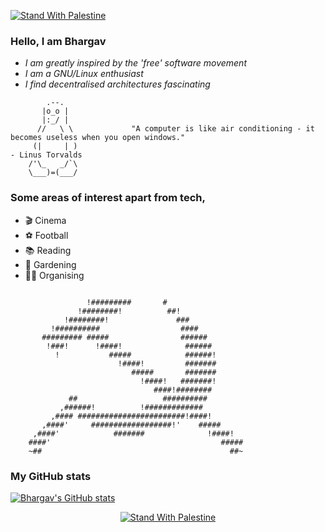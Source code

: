 [![Stand With Palestine](https://raw.githubusercontent.com/TheBSD/StandWithPalestine/main/banner-no-action.svg)](https://thebsd.github.io/StandWithPalestine)

### Hello, I am Bhargav
* _I am greatly inspired by the 'free' software movement_
* _I am a GNU/Linux enthusiast_
* _I find decentralised architectures fascinating_

```
        .--.
       |o_o |
       |:_/ |
      //   \ \             "A computer is like air conditioning - it becomes useless when you open windows."
     (|     | )                                                                          - Linus Torvalds
    /'\_   _/`\
    \___)=(___/
```

### Some areas of interest apart from tech,
* 🎬 Cinema
* ⚽ Football
* 📚 Reading
* 🌱 Gardening
* ✊🏿 Organising

```

                 !#########       #
               !########!          ##!
            !########!               ###
         !##########                  ####
       ######### #####                ######
        !###!      !####!              ######
          !           #####            ######!
                        !####!         #######
                           #####       #######
                             !####!   #######!
                                ####!########
             ##                   ##########
           ,######!          !#############
         ,#### ########################!####!
       ,####'     ##################!'    #####
     ,####'            #######              !####!
    ####'                                      #####
    ~##                                          ##~
```

### My GitHub stats
[![Bhargav's GitHub stats](https://github-readme-stats.vercel.app/api?username=Hephaestus14089&show_icons=true&theme=tokyonight)](https://github.com/Hephaestus14089/github-readme-stats)

<p align="center">
    <a href="https://thebsd.github.io/StandWithPalestine">
        <img
            src="https://raw.githubusercontent.com/TheBSD/StandWithPalestine/main/badges/StandWithPalestine.svg"
            alt="Stand With Palestine"
        />
    </a>
</p>
